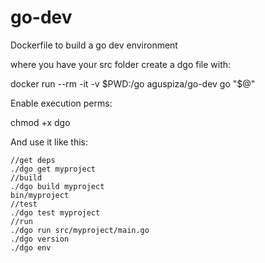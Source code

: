 # go-dev
Dockerfile to build a go dev environment

where you have your src folder
create a dgo file with:
  
  docker run --rm -it -v $PWD:/go aguspiza/go-dev go "$@"

Enable execution perms:
  
  chmod +x dgo

And use it like this:
```
//get deps
./dgo get myproject
//build
./dgo build myproject
bin/myproject
//test
./dgo test myproject
//run
./dgo run src/myproject/main.go
./dgo version
./dgo env
```

